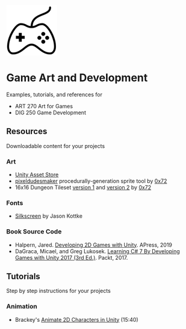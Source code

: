 
![game controller](reference-sheets/images/controller-xs.png)


# Game Art and Development

Examples, tutorials, and references for 

* ART 270 Art for Games
* DIG 250 Game Development



## Resources
Downloadable content for your projects

### Art

* [Unity Asset Store](https://assetstore.unity.com)
* [pixeldudesmaker](https://0x72.itch.io/pixeldudesmaker) procedurally-generation sprite tool by [0x72](https://0x72.itch.io)
* 16x16 Dungeon Tileset [version 1](https://0x72.itch.io/16x16-dungeon-tileset) and [version 2](https://0x72.itch.io/dungeontileset-ii) by [0x72](https://0x72.itch.io)

### Fonts

* [Silkscreen](https://www.1001fonts.com/silkscreen-font.html) by Jason Kottke

### Book Source Code

* Halpern, Jared. [Developing 2D Games with Unity](https://github.com/Apress/Devel-2D-Games-Unity). APress, 2019
* DaGraca, Micael, and Greg Lukosek. [Learning C# 7 By Developing Games with Unity 2017 (3rd Ed.)](https://github.com/PacktPublishing/Learning-C-7-By-Developing-Games-with-Unity-2017-Third-Edition). Packt, 2017.




## Tutorials
Step by step instructions for your projects

### Animation

* Brackey's [Animate 2D Characters in Unity](https://www.youtube.com/watch?v=eXIuizGzY2A) (15:40)







